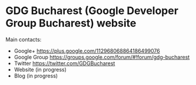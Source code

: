 GDG Bucharest (Google Developer Group Bucharest) website
========================================================

Main contacts:

* Google+ https://plus.google.com/112968068864186499076
* Google Group https://groups.google.com/forum/#!forum/gdg-bucharest
* Twitter https://twitter.com/GDGBucharest
* Website (in progress)
* Blog (in progress)

